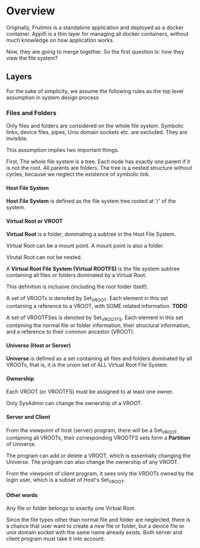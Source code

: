 # Overview

Originally, Fruitmix is a standalone application and deployed as a docker container. Appifi is a thin layer for managing all docker containers, without much knowledge on how application works.

Now, they are going to merge together. So the first question is: how they view the file system?

## Layers

For the sake of simplicity, we assume the following rules as the top level assumption in system design process

### Files and Folders

Only files and folders are considered on the whole file system. Symbolic links, device files, pipes, Unix domain sockets etc. are excluded. They are invisible.

This assumption implies two important things.

First, The whole file system is a tree. Each node has exactly one parent if it is not the root. All parents are folders. The tree is a nested structure without cycles, because we neglect the existence of symbolic link.

#### Host File System

**Host File System** is defined as the file system tree rooted at '/' of the system.

#### Virtual Root or VROOT

**Virtual Root** is a folder, dominating a subtree in the Host File System.

Virtual Root can be a mount point. A mount point is also a folder.

Virutal Root can not be nested.

A **Virtual Root File System (Virtual ROOTFS)** is the file system subtree containing all files or folders dominated by a Virtual Root.

This definition is inclusive (including the root folder itself).

A set of VROOTs is denoted by Set<sub>VROOT</sub>. Each element in this set containing a reference to a VROOT, with SOME related information. **TODO**

A set of VROOTFSes is denoted by Set<sub>VROOTFS</sub>. Each element in this set containing the normal file or folder information, their structural information, and a reference to their common ancestor (VROOT).

#### Universe (Host or Server)

**Universe** is defined as a set containing all files and folders dominated by all VROOTs, that is, it is the union set of ALL Virtual Root File System.

#### Ownership

Each VROOT (or VROOTFS) must be assigned to at least one owner.

Only SysAdmin can change the ownership of a VROOT.

#### Server and Client

From the viewpoint of host (server) program, there will be a Set<sub>VROOT</sub> containing all VROOTs, their corresponding VROOTFS sets form a **Partition** of Universe.

The program can add or delete a VROOT, which is essentially changing the Universe. The program can also change the ownership of any VROOT.

From the viewpoint of client program, it sees only the VROOTs owned by the login user, which is a subset of Host's Set<sub>VROOT</sub>.

#### Other words

Any file or folder belongs to exactly one Virtual Root.

Since the file types other than normal file and folder are neglected, there is a chance that user want to create a new file or folder, but a device file or unix domain socket with the same name already exists. Both server and client program must take it into account.
